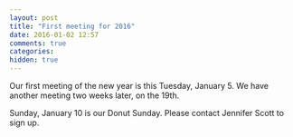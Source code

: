```yaml
---
layout: post
title: "First meeting for 2016"
date: 2016-01-02 12:57
comments: true
categories: 
hidden: true
---
```

Our first meeting of the new year is this Tuesday, January 5. We have another meeting two weeks later, on the 19th.

Sunday, January 10 is our Donut Sunday. Please contact Jennifer Scott to sign up.